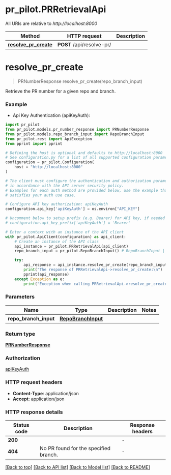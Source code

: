 # pr_pilot.PRRetrievalApi

All URIs are relative to *http://localhost:8000*

Method | HTTP request | Description
------------- | ------------- | -------------
[**resolve_pr_create**](PRRetrievalApi.md#resolve_pr_create) | **POST** /api/resolve-pr/ | 


# **resolve_pr_create**
> PRNumberResponse resolve_pr_create(repo_branch_input)



Retrieve the PR number for a given repo and branch.

### Example

* Api Key Authentication (apiKeyAuth):

```python
import pr_pilot
from pr_pilot.models.pr_number_response import PRNumberResponse
from pr_pilot.models.repo_branch_input import RepoBranchInput
from pr_pilot.rest import ApiException
from pprint import pprint

# Defining the host is optional and defaults to http://localhost:8000
# See configuration.py for a list of all supported configuration parameters.
configuration = pr_pilot.Configuration(
    host = "http://localhost:8000"
)

# The client must configure the authentication and authorization parameters
# in accordance with the API server security policy.
# Examples for each auth method are provided below, use the example that
# satisfies your auth use case.

# Configure API key authorization: apiKeyAuth
configuration.api_key['apiKeyAuth'] = os.environ["API_KEY"]

# Uncomment below to setup prefix (e.g. Bearer) for API key, if needed
# configuration.api_key_prefix['apiKeyAuth'] = 'Bearer'

# Enter a context with an instance of the API client
with pr_pilot.ApiClient(configuration) as api_client:
    # Create an instance of the API class
    api_instance = pr_pilot.PRRetrievalApi(api_client)
    repo_branch_input = pr_pilot.RepoBranchInput() # RepoBranchInput | 

    try:
        api_response = api_instance.resolve_pr_create(repo_branch_input)
        print("The response of PRRetrievalApi->resolve_pr_create:\n")
        pprint(api_response)
    except Exception as e:
        print("Exception when calling PRRetrievalApi->resolve_pr_create: %s\n" % e)
```



### Parameters


Name | Type | Description  | Notes
------------- | ------------- | ------------- | -------------
 **repo_branch_input** | [**RepoBranchInput**](RepoBranchInput.md)|  | 

### Return type

[**PRNumberResponse**](PRNumberResponse.md)

### Authorization

[apiKeyAuth](../README.md#apiKeyAuth)

### HTTP request headers

 - **Content-Type**: application/json
 - **Accept**: application/json

### HTTP response details

| Status code | Description | Response headers |
|-------------|-------------|------------------|
**200** |  |  -  |
**404** | No PR found for the specified branch. |  -  |

[[Back to top]](#) [[Back to API list]](../README.md#documentation-for-api-endpoints) [[Back to Model list]](../README.md#documentation-for-models) [[Back to README]](../README.md)

